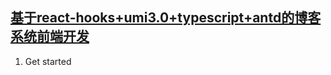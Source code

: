 ## [基于react-hooks+umi3.0+typescript+antd的博客系统前端开发](https://space.bilibili.com/269573670/channel/seriesdetail?sid=453691&ctype=0)
1. Get started
